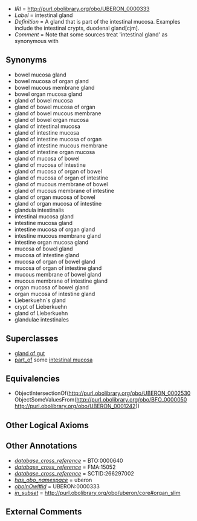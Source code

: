  * *IRI* = http://purl.obolibrary.org/obo/UBERON_0000333
 * *Label* = intestinal gland
 * *Definition* = A gland that is part of the intestinal mucosa. Examples include the intestinal crypts, duodenal gland[cjm].
 * *Comment* = Note that some sources treat 'intestinal gland' as synonymous with

## Synonyms

 * bowel mucosa gland
 * bowel mucosa of organ gland
 * bowel mucous membrane gland
 * bowel organ mucosa gland
 * gland of bowel mucosa
 * gland of bowel mucosa of organ
 * gland of bowel mucous membrane
 * gland of bowel organ mucosa
 * gland of intestinal mucosa
 * gland of intestine mucosa
 * gland of intestine mucosa of organ
 * gland of intestine mucous membrane
 * gland of intestine organ mucosa
 * gland of mucosa of bowel
 * gland of mucosa of intestine
 * gland of mucosa of organ of bowel
 * gland of mucosa of organ of intestine
 * gland of mucous membrane of bowel
 * gland of mucous membrane of intestine
 * gland of organ mucosa of bowel
 * gland of organ mucosa of intestine
 * glandula intestinalis
 * intestinal mucosa gland
 * intestine mucosa gland
 * intestine mucosa of organ gland
 * intestine mucous membrane gland
 * intestine organ mucosa gland
 * mucosa of bowel gland
 * mucosa of intestine gland
 * mucosa of organ of bowel gland
 * mucosa of organ of intestine gland
 * mucous membrane of bowel gland
 * mucous membrane of intestine gland
 * organ mucosa of bowel gland
 * organ mucosa of intestine gland
 * Lieberkuehn`s gland
 * crypt of Lieberkuehn
 * gland of Lieberkuehn
 * glandulae intestinales

## Superclasses

 * [gland of gut](../../UBERON/08/UBERON_0003408.md)
 * [part_of](../../BFO/50/BFO_0000050.md) some [intestinal mucosa](../../UBERON/42/UBERON_0001242.md)

## Equivalencies

 * ObjectIntersectionOf(<http://purl.obolibrary.org/obo/UBERON_0002530> ObjectSomeValuesFrom(<http://purl.obolibrary.org/obo/BFO_0000050> <http://purl.obolibrary.org/obo/UBERON_0001242>))

## Other Logical Axioms


## Other Annotations

 * *[database_cross_reference](../../ef/oboInOwl#hasDbXref.md)* = BTO:0000640
 * *[database_cross_reference](../../ef/oboInOwl#hasDbXref.md)* = FMA:15052
 * *[database_cross_reference](../../ef/oboInOwl#hasDbXref.md)* = SCTID:266297002
 * *[has_obo_namespace](../../ce/oboInOwl#hasOBONamespace.md)* = uberon
 * *[oboInOwl#id](../../id/oboInOwl#id.md)* = UBERON:0000333
 * *[in_subset](../../et/oboInOwl#inSubset.md)* = http://purl.obolibrary.org/obo/uberon/core#organ_slim

## External Comments


